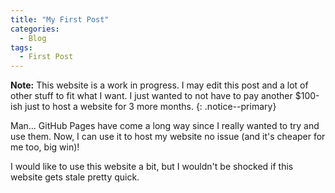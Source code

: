 ```yaml
---
title: "My First Post"
categories:
  - Blog
tags:
  - First Post
---
```


**Note:** This website is a work in progress. I may edit this post and a lot of other stuff to fit what I want. I just wanted to not have to pay another $100-ish just to host a website for 3 more months.
{: .notice--primary}

Man... GitHub Pages have come a long way since I really wanted to try and use them. Now, I can use it to host my website no issue (and it's cheaper for me too, big win)!

I would like to use this website a bit, but I wouldn't be shocked if this website gets stale pretty quick.